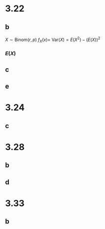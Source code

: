# 3.22

## b

$X\sim\text{Binom}(r,p)$
$f_X(x)=$
$\text{Var}(X)=E(X^2)-(E(X))^2$

### $E(X)$



## c

## e

# 3.24

## c

# 3.28

## b

## d

# 3.33

## b
